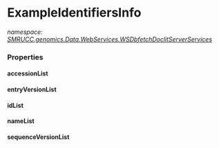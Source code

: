 ﻿# ExampleIdentifiersInfo
_namespace: [SMRUCC.genomics.Data.WebServices.WSDbfetchDoclitServerServices](./index.md)_






### Properties

#### accessionList

#### entryVersionList

#### idList

#### nameList

#### sequenceVersionList

